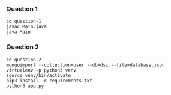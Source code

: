 ### Question 1

```
cd question-1
javac Main.java
java Main
```
### Question 2

```
cd question-2
mongoimport --collection=user --db=dsi --file=database.json
virtualenv -p python3 venv
source venv/bin/activate
pip3 install -r requirements.txt
python3 app.py
```